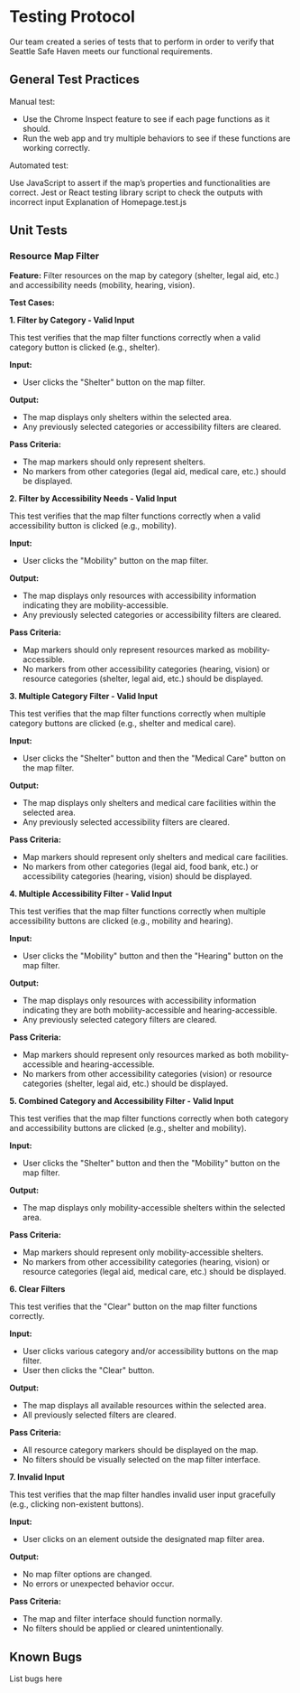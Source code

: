 # Testing Protocol

Our team created a series of tests that to perform in order to verify that Seattle Safe Haven meets our functional requirements.

##  General Test Practices

Manual test:
- Use the Chrome Inspect feature to see if each page functions as it should. 
- Run the web app and try multiple behaviors to see if these functions are working correctly.
  
Automated test:

Use JavaScript to assert if the map’s properties and functionalities are correct.
Jest or React testing library script to check the outputs with incorrect input
Explanation of Homepage.test.js

## Unit Tests

### Resource Map Filter

**Feature:** Filter resources on the map by category (shelter, legal aid, etc.) and accessibility needs (mobility, hearing, vision).

**Test Cases:**

**1. Filter by Category - Valid Input**

This test verifies that the map filter functions correctly when a valid category button is clicked (e.g., shelter).

**Input:**

* User clicks the "Shelter" button on the map filter.

**Output:**

* The map displays only shelters within the selected area.
* Any previously selected categories or accessibility filters are cleared.

**Pass Criteria:**

* The map markers should only represent shelters.
* No markers from other categories (legal aid, medical care, etc.) should be displayed.

**2. Filter by Accessibility Needs - Valid Input**

This test verifies that the map filter functions correctly when a valid accessibility button is clicked (e.g., mobility).

**Input:**

* User clicks the "Mobility" button on the map filter.

**Output:**

* The map displays only resources with accessibility information indicating they are mobility-accessible.
* Any previously selected categories or accessibility filters are cleared.

**Pass Criteria:**

* Map markers should only represent resources marked as mobility-accessible.
* No markers from other accessibility categories (hearing, vision) or resource categories (shelter, legal aid, etc.) should be displayed.

**3. Multiple Category Filter - Valid Input**

This test verifies that the map filter functions correctly when multiple category buttons are clicked (e.g., shelter and medical care).

**Input:**

* User clicks the "Shelter" button and then the "Medical Care" button on the map filter.

**Output:**

* The map displays only shelters and medical care facilities within the selected area.
* Any previously selected accessibility filters are cleared.

**Pass Criteria:**

* Map markers should represent only shelters and medical care facilities.
* No markers from other categories (legal aid, food bank, etc.) or accessibility categories (hearing, vision) should be displayed.

**4. Multiple Accessibility Filter - Valid Input**

This test verifies that the map filter functions correctly when multiple accessibility buttons are clicked (e.g., mobility and hearing).

**Input:**

* User clicks the "Mobility" button and then the "Hearing" button on the map filter.

**Output:**

* The map displays only resources with accessibility information indicating they are both mobility-accessible and hearing-accessible.
* Any previously selected category filters are cleared.

**Pass Criteria:**

* Map markers should represent only resources marked as both mobility-accessible and hearing-accessible.
* No markers from other accessibility categories (vision) or resource categories (shelter, legal aid, etc.) should be displayed.

**5. Combined Category and Accessibility Filter - Valid Input**

This test verifies that the map filter functions correctly when both category and accessibility buttons are clicked (e.g., shelter and mobility).

**Input:**

* User clicks the "Shelter" button and then the "Mobility" button on the map filter.

**Output:**

* The map displays only mobility-accessible shelters within the selected area.

**Pass Criteria:**

* Map markers should represent only mobility-accessible shelters.
* No markers from other accessibility categories (hearing, vision) or resource categories (legal aid, medical care, etc.) should be displayed.

**6. Clear Filters**

This test verifies that the "Clear" button on the map filter functions correctly.

**Input:**

* User clicks various category and/or accessibility buttons on the map filter.
* User then clicks the "Clear" button.

**Output:**

* The map displays all available resources within the selected area.
* All previously selected filters are cleared.

**Pass Criteria:**

* All resource category markers should be displayed on the map.
* No filters should be visually selected on the map filter interface.

**7. Invalid Input**

This test verifies that the map filter handles invalid user input gracefully (e.g., clicking non-existent buttons).

**Input:**

* User clicks on an element outside the designated map filter area.

**Output:**

* No map filter options are changed.
* No errors or unexpected behavior occur.

**Pass Criteria:**

* The map and filter interface should function normally.
* No filters should be applied or cleared unintentionally.

## Known Bugs

List bugs here 
